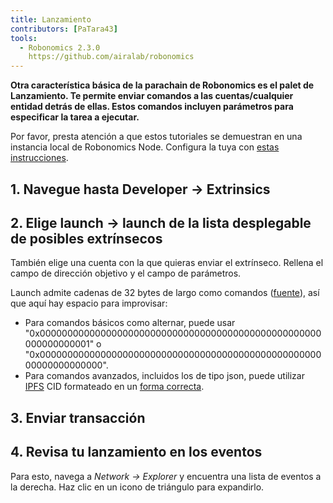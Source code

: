 ```yaml
---
title: Lanzamiento
contributors: [PaTara43]
tools:   
  - Robonomics 2.3.0
    https://github.com/airalab/robonomics
---
```


**Otra característica básica de la parachain de Robonomics es el palet de Lanzamiento. Te permite enviar comandos a las cuentas/cualquier entidad detrás de ellas. Estos comandos incluyen parámetros para especificar la tarea a ejecutar.**

<robo-wiki-note type="warning" title="Dev Node">

  Por favor, presta atención a que estos tutoriales se demuestran en una instancia local de Robonomics Node. Configura la tuya con [estas instrucciones](/docs/run-dev-node).

</robo-wiki-note>

## 1. Navegue hasta Developer -> Extrinsics

<robo-wiki-picture src="launch/extrinsics.jpg" />

## 2. Elige launch -> launch de la lista desplegable de posibles extrínsecos

También elige una cuenta con la que quieras enviar el extrínseco. Rellena el campo de dirección objetivo y el campo de parámetros.

<robo-wiki-picture src="launch/launch.jpg" />

<robo-wiki-note type="note" title="32 bytes">

  Launch admite cadenas de 32 bytes de largo como comandos ([fuente](https://polkascan.github.io/py-scale-codec/types.html#scalecodec.types.H256)),
  así que aquí hay espacio para improvisar:
  - Para comandos básicos como alternar, puede usar "0x000000000000000000000000000000000000000000000000000000000000001" o
  "0x00000000000000000000000000000000000000000000000000000000000000000".
  - Para comandos avanzados, incluidos los de tipo json, puede utilizar [IPFS](https://ipfs.tech/) CID formateado en un
  [forma correcta](https://multi-agent-io.github.io/robonomics-interface/modules.html#robonomicsinterface.utils.ipfs_qm_hash_to_32_bytes).

</robo-wiki-note>

## 3. Enviar transacción

<robo-wiki-picture src="launch/submit.jpg" />

## 4. Revisa tu lanzamiento en los eventos

Para esto, navega a *Network -> Explorer* y encuentra una lista de eventos a la derecha. Haz clic en un icono de triángulo para expandirlo.

<robo-wiki-picture src="launch/event.jpg" />
